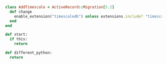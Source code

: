<!-- Note the spacing and labeling are very important! -->
<terminal>

<tab label='ruby'>

```ruby
class AddTimescale < ActiveRecord::Migration[5.2]
  def change
    enable_extension("timescaledb") unless extensions.include? "timescaledb"
  end
end
```

</tab>

<tab label="python-1">

```python
def start:
  if this:
    return

```

</tab>

<tab label="python-2">

```python
def different_python:
  return

```

</tab>

</terminal>
